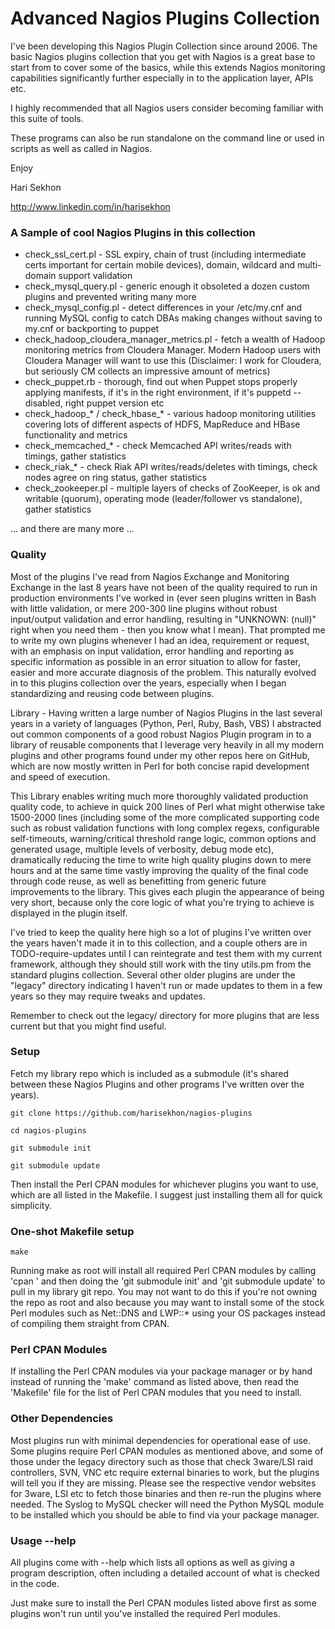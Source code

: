 Advanced Nagios Plugins Collection
==================================

I've been developing this Nagios Plugin Collection since around 2006. The basic Nagios plugins collection that you get with Nagios is a great base to start from to cover some of the basics, while this extends Nagios monitoring capabilities significantly further especially in to the application layer, APIs etc.

I highly recommended that all Nagios users consider becoming familiar with this suite of tools.

These programs can also be run standalone on the command line or used in scripts as well as called in Nagios.

Enjoy

Hari Sekhon

http://www.linkedin.com/in/harisekhon

### A Sample of cool Nagios Plugins in this collection ###

- check_ssl_cert.pl     - SSL expiry, chain of trust (including intermediate certs important for certain mobile devices), domain, wildcard and multi-domain support validation
- check_mysql_query.pl  - generic enough it obsoleted a dozen custom plugins and prevented writing many more
- check_mysql_config.pl - detect differences in your /etc/my.cnf and running MySQL config to catch DBAs making changes without saving to my.cnf or backporting to puppet
- check_hadoop_cloudera_manager_metrics.pl - fetch a wealth of Hadoop monitoring metrics from Cloudera Manager. Modern Hadoop users with Cloudera Manager will want to use this (Disclaimer: I work for Cloudera, but seriously CM collects an impressive amount of metrics)
- check_puppet.rb                   - thorough, find out when Puppet stops properly applying manifests, if it's in the right environment, if it's puppetd --disabled, right puppet version etc
- check_hadoop_* / check_hbase_*    - various hadoop monitoring utilities covering lots of different aspects of HDFS, MapReduce and HBase functionality and metrics
- check_memcached_*                 - check Memcached API writes/reads with timings, gather statistics
- check_riak_*                      - check Riak API writes/reads/deletes with timings, check nodes agree on ring status, gather statistics
- check_zookeeper.pl                - multiple layers of checks of ZooKeeper, is ok and writable (quorum), operating mode (leader/follower vs standalone), gather statistics

... and there are many more ...

### Quality ###

Most of the plugins I've read from Nagios Exchange and Monitoring Exchange in the last 8 years have not been of the quality required to run in production environments I've worked in (ever seen plugins written in Bash with little validation, or mere 200-300 line plugins without robust input/output validation and error handling, resulting in "UNKNOWN: (null)" right when you need them - then you know what I mean). That prompted me to write my own plugins whenever I had an idea, requirement or request, with an emphasis on input validation, error handling and reporting as specific information as possible in an error situation to allow for faster, easier and more accurate diagnosis of the problem. This naturally evolved in to this plugins collection over the years, especially when I began standardizing and reusing code between plugins.

Library - Having written a large number of Nagios Plugins in the last several years in a variety of languages (Python, Perl, Ruby, Bash, VBS) I abstracted out common components of a good robust Nagios Plugin program in to a library of reusable components that I leverage very heavily in all my modern plugins and other programs found under my other repos here on GitHub, which are now mostly written in Perl for both concise rapid development and speed of execution.

This Library enables writing much more thoroughly validated production quality code, to achieve in quick 200 lines of Perl what might otherwise take 1500-2000 lines (including some of the more complicated supporting code such as robust validation functions with long complex regexs, configurable self-timeouts, warning/critical threshold range logic, common options and generated usage, multiple levels of verbosity, debug mode etc), dramatically reducing the time to write high quality plugins down to mere hours and at the same time vastly improving the quality of the final code through code reuse, as well as benefitting from generic future improvements to the library. This gives each plugin the appearance of being very short, because only the core logic of what you're trying to achieve is displayed in the plugin itself.

I've tried to keep the quality here high so a lot of plugins I've written over the years haven't made it in to this collection, and a couple others are in TODO-require-updates until I can reintegrate and test them with my current framework, although they should still work with the tiny utils.pm from the standard plugins collection. Several other older plugins are under the "legacy" directory indicating I haven't run or made updates to them in a few years so they may require tweaks and updates.

Remember to check out the legacy/ directory for more plugins that are less current but that you might find useful.

### Setup ###

Fetch my library repo which is included as a submodule (it's shared between these Nagios Plugins and other programs I've written over the years).

```
git clone https://github.com/harisekhon/nagios-plugins
```
```
cd nagios-plugins
```
```
git submodule init
```
```
git submodule update
```

Then install the Perl CPAN modules for whichever plugins you want to use, which are all listed in the Makefile. I suggest just installing them all for quick simplicity.

### One-shot Makefile setup ###

```
make
```

Running make as root will install all required Perl CPAN modules by calling 'cpan <list of modules>' and then doing the 'git submodule init' and 'git submodule update' to pull in my library git repo. You may not want to do this if you're not owning the repo as root and also because you may want to install some of the stock Perl modules such as Net::DNS and LWP::* using your OS packages instead of compiling them straight from CPAN.

### Perl CPAN Modules ###

If installing the Perl CPAN modules via your package manager or by hand instead of running the 'make' command as listed above, then read the 'Makefile' file for the list of Perl CPAN modules that you need to install.

### Other Dependencies ###

Most plugins run with minimal dependencies for operational ease of use. Some plugins require Perl CPAN modules as mentioned above, and some of those under the legacy directory such as those that check 3ware/LSI raid controllers, SVN, VNC etc require external binaries to work, but the plugins will tell you if they are missing. Please see the respective vendor websites for 3ware, LSI etc to fetch those binaries and then re-run the plugins where needed. The Syslog to MySQL checker will need the Python MySQL module to be installed which you should be able to find via your package manager.

### Usage --help ###

All plugins come with --help which lists all options as well as giving a program description, often including a detailed account of what is checked in the code.

Just make sure to install the Perl CPAN modules listed above first as some plugins won't run until you've installed the required Perl modules.
